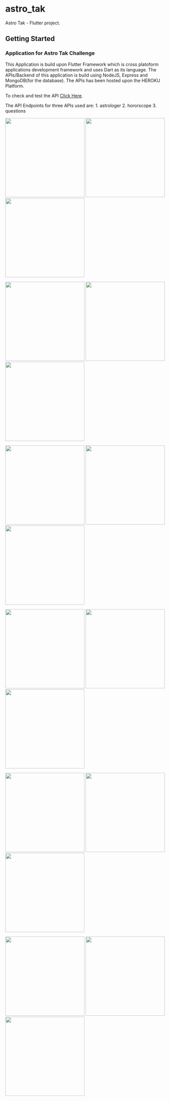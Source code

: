 # astro_tak

Astro Tak - Flutter project.

## Getting Started

### Application for Astro Tak Challenge

This Application is build upon Flutter Framework which is cross platoform applications development framework and uses Dart as its language.
The APIs/Backend of this application is build using NodeJS, Express and MongoDB(for the database).
The APIs has been hosted upon the HEROKU Platform.

To check and test the API [Click Here](https://astro-tak-api.herokuapp.com/).

The API Endpoints for three APIs used are: 1. astrologer
                                           2. hororscope
                                           3. questions
 
<p float="center">
  <img src="https://user-images.githubusercontent.com/44332209/134979034-723e143a-1161-420b-b5bc-f811d757af9e.jpg" width="250" />
  <img src="https://user-images.githubusercontent.com/44332209/134979314-cf0ee668-34c0-4421-8854-81053e5a2293.jpg" width="250" /> 
  <img src="https://user-images.githubusercontent.com/44332209/134979358-990aa2f4-ceb6-4b6a-aca9-46da9cf0c5cf.jpg" width="250" />
</p>

<p float="center">
  <img src="https://user-images.githubusercontent.com/44332209/134979406-cfae2e71-a001-444d-85a3-ed5e9cf4b88e.jpg" width="250" />
  <img src="https://user-images.githubusercontent.com/44332209/134979413-f9c8cf63-0c28-4c2e-ae1e-7e0b2bb7811d.jpg" width="250" /> 
  <img src="https://user-images.githubusercontent.com/44332209/134979415-7aa6f9eb-326a-45b2-9969-6f70799f6445.jpg" width="250" />
</p>

<p float="center">
  <img src="https://user-images.githubusercontent.com/44332209/134979418-b7c904af-eba7-4226-b27e-963237718bdc.jpg" width="250" />
  <img src="https://user-images.githubusercontent.com/44332209/134979419-c516e44a-5dde-4873-9936-d1872474c28e.jpg" width="250" /> 
  <img src="https://user-images.githubusercontent.com/44332209/134979422-94176723-cebd-450f-b953-b1b52b20f01b.jpg" width="250" />
</p>

<p float="center">
  <img src="https://user-images.githubusercontent.com/44332209/134979427-5fe4de0e-018a-4e7f-b865-f54c384df952.jpg" width="250" />
  <img src="https://user-images.githubusercontent.com/44332209/134979430-ee9b9480-878e-49d2-8c44-13236de9abaa.jpg" width="250" /> 
  <img src="https://user-images.githubusercontent.com/44332209/134979432-d07dca12-aae5-4ae9-be5c-cfeab06d2735.jpg" width="250" />
</p>

<p float="center">
  <img src="https://user-images.githubusercontent.com/44332209/134979435-2758482c-60d0-4863-b05b-a3d2acddd773.jpg" width="250" />
  <img src="https://user-images.githubusercontent.com/44332209/134979437-ce342f43-d4a6-49fc-940f-0224fe6e5af7.jpg" width="250" /> 
  <img src="https://user-images.githubusercontent.com/44332209/134979432-d07dca12-aae5-4ae9-be5c-cfeab06d2735.jpg" width="250" />
</p>

<p float="center">
  <img src="https://user-images.githubusercontent.com/44332209/134979443-a69777a9-835b-4857-90e5-d2988c2ea29c.jpg" width="250" />
  <img src="https://user-images.githubusercontent.com/44332209/134979446-ce50d013-58de-4e5b-9110-bc79edeb0ee5.jpg" width="250" /> 
  <img src="https://user-images.githubusercontent.com/44332209/134979451-685c1f0e-203b-40cb-a8e8-06a5c348d6af.jpg" width="250" />
</p>


 





